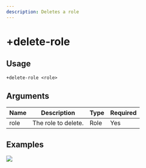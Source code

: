 ```yaml
---
description: Deletes a role
---
```


# +delete-role

## Usage

```
+delete-role <role>
```

## Arguments

| Name | Description         | Type | Required |
| ---- | ------------------- | ---- | -------- |
| role | The role to delete. | Role | Yes      |

## Examples

![](https://tawk.link/60e18ecd649e0a0a5cca7167/kb/attachments/gqQJUNaB5x.jpg)
